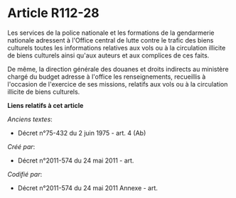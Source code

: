 # Article R112-28

Les services de la police nationale et les formations de la gendarmerie nationale adressent à l'Office central de lutte
contre le trafic des biens culturels toutes les informations relatives aux vols ou à la circulation illicite de biens
culturels ainsi qu'aux auteurs et aux complices de ces faits.

De même, la direction générale des douanes et droits indirects au ministère chargé du budget adresse à l'office les
renseignements, recueillis à l'occasion de l'exercice de ses missions, relatifs aux vols ou à la circulation illicite de
biens culturels.

**Liens relatifs à cet article**

_Anciens textes_:

  - Décret n°75-432 du 2 juin 1975 - art. 4 (Ab)

_Créé par_:

  - Décret n°2011-574 du 24 mai 2011  - art.

_Codifié par_:

  - Décret n°2011-574 du 24 mai 2011 Annexe - art.
